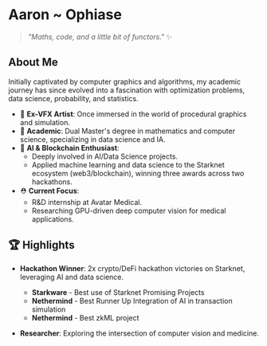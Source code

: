 # Aaron ~ Ophiase

> _"Maths, code, and a little bit of functors."_ ✨

## About Me

Initially captivated by computer graphics and algorithms, my academic journey has since evolved into a fascination with optimization problems, data science, probability, and statistics.

- 🎇 **Ex-VFX Artist**: Once immersed in the world of procedural graphics and simulation.
- 📕 **Academic**: Dual Master's degree in mathematics and computer science, specializing in data science and IA.
- 🤖 **AI & Blockchain Enthusiast**: 
   - Deeply involved in AI/Data Science projects.
   - Applied machine learning and data science to the Starknet ecosystem (web3/blockchain), winning three awards across two hackathons.
- ⛑️ **Current Focus**: 
   - R&D internship at Avatar Medical.
   - Researching GPU-driven deep computer vision for medical applications.

## 🏆 Highlights

- **Hackathon Winner**: 2x crypto/DeFi hackathon victories on Starknet, leveraging AI and data science.
   - **Starkware** - Best use of Starknet Promising Projects
   - **Nethermind** - Best Runner Up Integration of AI in transaction simulation
   - **Nethermind** - Best zkML project

- **Researcher**: Exploring the intersection of computer vision and medicine.
